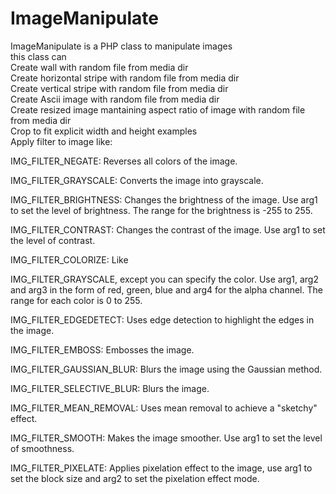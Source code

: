 # ImageManipulate
ImageManipulate is a PHP class to manipulate images<br />
this class can<br />
Create wall with random file from media dir<br />
Create horizontal stripe with random file from media dir<br />
Create vertical stripe with random file from media dir<br />
Create Ascii image with random file from media dir<br />
Create resized image mantaining aspect ratio of image with random file from media dir<br />
Crop to fit explicit width and height examples<br />
Apply filter to image like:<br />
			<p>IMG_FILTER_NEGATE: Reverses all colors of the image.</p>
			<p>IMG_FILTER_GRAYSCALE: Converts the image into grayscale.</p>
			<p>IMG_FILTER_BRIGHTNESS: Changes the brightness of the image. Use arg1 to set the level of brightness. The range for the brightness is -255 to 255.</p>
			<p>IMG_FILTER_CONTRAST: Changes the contrast of the image. Use arg1 to set the level of contrast.</p>
			<p>IMG_FILTER_COLORIZE: Like <p>IMG_FILTER_GRAYSCALE, except you can specify the color. Use arg1, arg2 and arg3 in the form of red, green, blue and arg4 for the alpha channel. The range for each color is 0 to 255.</p>
			<p>IMG_FILTER_EDGEDETECT: Uses edge detection to highlight the edges in the image.</p>
			<p>IMG_FILTER_EMBOSS: Embosses the image.</p>
			<p>IMG_FILTER_GAUSSIAN_BLUR: Blurs the image using the Gaussian method.</p>
			<p>IMG_FILTER_SELECTIVE_BLUR: Blurs the image.</p>
			<p>IMG_FILTER_MEAN_REMOVAL: Uses mean removal to achieve a "sketchy" effect.</p>
			<p>IMG_FILTER_SMOOTH: Makes the image smoother. Use arg1 to set the level of smoothness.</p>
			<p>IMG_FILTER_PIXELATE: Applies pixelation effect to the image, use arg1 to set the block size and arg2 to set the pixelation effect mode.</p>


